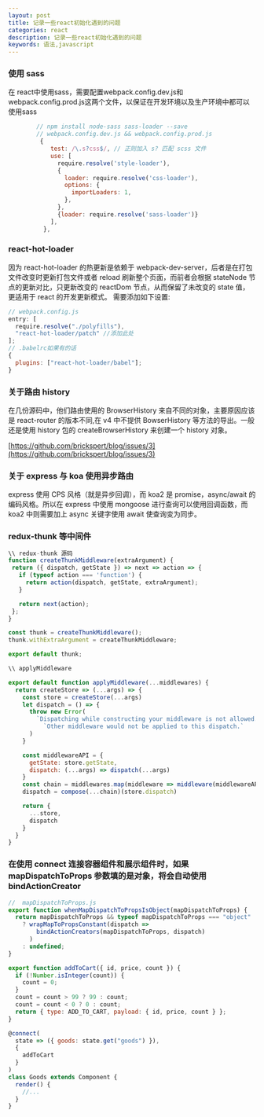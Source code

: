 ```yaml
---
layout: post
title: 记录一些react初始化遇到的问题
categories: react
description: 记录一些react初始化遇到的问题
keywords: 语法,javascript
---
```


### 使用 sass
在 react中使用sass，需要配置webpack.config.dev.js和webpack.config.prod.js这两个文件，以保证在开发环境以及生产环境中都可以使用sass
```js
        // npm install node-sass sass-loader --save
        // webpack.config.dev.js && webpack.config.prod.js
         {
            test: /\.s?css$/, // 正则加入 s? 匹配 scss 文件
            use: [
              require.resolve('style-loader'),
              {
                loader: require.resolve('css-loader'),
                options: {
                  importLoaders: 1,
                },
              },
              {loader: require.resolve('sass-loader')}
            ],
          },
```

### react-hot-loader

因为 react-hot-loader 的热更新是依赖于 webpack-dev-server，后者是在打包文件改变时更新打包文件或者 reload 刷新整个页面，而前者会根据 stateNode 节点的更新对比，只更新改变的 reactDom 节点，从而保留了未改变的 state 值，更适用于 react 的开发更新模式。
需要添加如下设置:

```js
// webpack.config.js
entry: [
  require.resolve("./polyfills"),
  "react-hot-loader/patch" //添加此处
];
// .babelrc如果有的话
{
  plugins: ["react-hot-loader/babel"];
}
```

### 关于路由 history

在几份源码中，他们路由使用的 BrowserHistory 来自不同的对象，主要原因应该是 react-router 的版本不同,在 v4 中不提供 BowserHistory 等方法的导出。一般还是使用 history 包的 createBrowserHistory 来创建一个 history 对象。

[https://github.com/brickspert/blog/issues/3](https://github.com/brickspert/blog/issues/3)

### 关于 express 与 koa 使用异步路由

express 使用 CPS 风格（就是异步回调），而 koa2 是
promise，async/await 的编码风格。所以在 express 中使用 mongoose 进行查询可以使用回调函数，而 koa2 中则需要加上 async 关键字使用 await 使查询变为同步。

### redux-thunk 等中间件

```js
\\ redux-thunk 源码
function createThunkMiddleware(extraArgument) {
 return ({ dispatch, getState }) => next => action => {
   if (typeof action === 'function') {
     return action(dispatch, getState, extraArgument);
   }

   return next(action);
 };
}

const thunk = createThunkMiddleware();
thunk.withExtraArgument = createThunkMiddleware;

export default thunk;
```

```js
\\ applyMiddleware

export default function applyMiddleware(...middlewares) {
  return createStore => (...args) => {
    const store = createStore(...args)
    let dispatch = () => {
      throw new Error(
        `Dispatching while constructing your middleware is not allowed. ` +
          `Other middleware would not be applied to this dispatch.`
      )
    }

    const middlewareAPI = {
      getState: store.getState,
      dispatch: (...args) => dispatch(...args)
    }
    const chain = middlewares.map(middleware => middleware(middlewareAPI))
    dispatch = compose(...chain)(store.dispatch)

    return {
      ...store,
      dispatch
    }
  }
}
```

### 在使用 connect 连接容器组件和展示组件时，如果 mapDispatchToProps 参数填的是对象，将会自动使用 bindActionCreator

```js
//  mapDispatchToProps.js
export function whenMapDispatchToPropsIsObject(mapDispatchToProps) {
  return mapDispatchToProps && typeof mapDispatchToProps === "object"
    ? wrapMapToPropsConstant(dispatch =>
        bindActionCreators(mapDispatchToProps, dispatch)
      )
    : undefined;
}

export function addToCart({ id, price, count }) {
  if (!Number.isInteger(count)) {
    count = 0;
  }
  count = count > 99 ? 99 : count;
  count = count < 0 ? 0 : count;
  return { type: ADD_TO_CART, payload: { id, price, count } };
}

@connect(
  state => ({ goods: state.get("goods") }),
  {
    addToCart
  }
)
class Goods extends Component {
  render() {
    //...
  }
}
```
